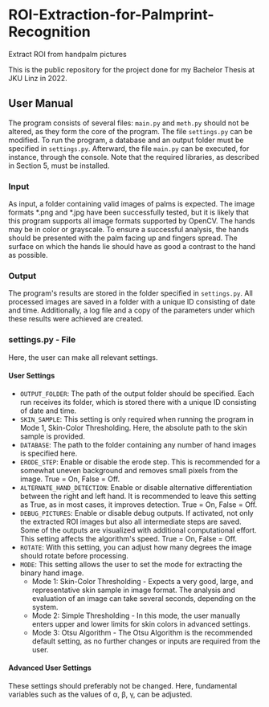 # ROI-Extraction-for-Palmprint-Recognition
Extract ROI from handpalm pictures

This is the public repository for the project done for my Bachelor Thesis at JKU Linz in 2022.

## User Manual

The program consists of several files: `main.py` and `meth.py` should not be altered, as they form the core of the program. The file `settings.py` can be modified. To run the program, a database and an output folder must be specified in `settings.py`. Afterward, the file `main.py` can be executed, for instance, through the console. Note that the required libraries, as described in Section 5, must be installed.

### Input
As input, a folder containing valid images of palms is expected. The image formats *.png and *.jpg have been successfully tested, but it is likely that this program supports all image formats supported by OpenCV. The hands may be in color or grayscale. To ensure a successful analysis, the hands should be presented with the palm facing up and fingers spread. The surface on which the hands lie should have as good a contrast to the hand as possible.

### Output
The program's results are stored in the folder specified in `settings.py`. All processed images are saved in a folder with a unique ID consisting of date and time. Additionally, a log file and a copy of the parameters under which these results were achieved are created.

### settings.py - File
Here, the user can make all relevant settings.

#### User Settings
- `OUTPUT_FOLDER`: The path of the output folder should be specified. Each run receives its folder, which is stored there with a unique ID consisting of date and time.
- `SKIN_SAMPLE`: This setting is only required when running the program in Mode 1, Skin-Color Thresholding. Here, the absolute path to the skin sample is provided.
- `DATABASE`: The path to the folder containing any number of hand images is specified here.
- `ERODE_STEP`: Enable or disable the erode step. This is recommended for a somewhat uneven background and removes small pixels from the image. True = On, False = Off.
- `ALTERNATE_HAND_DETECTION`: Enable or disable alternative differentiation between the right and left hand. It is recommended to leave this setting as True, as in most cases, it improves detection. True = On, False = Off.
- `DEBUG_PICTURES`: Enable or disable debug outputs. If activated, not only the extracted ROI images but also all intermediate steps are saved. Some of the outputs are visualized with additional computational effort. This setting affects the algorithm's speed. True = On, False = Off.
- `ROTATE`: With this setting, you can adjust how many degrees the image should rotate before processing.
- `MODE`: This setting allows the user to set the mode for extracting the binary hand image.
  - Mode 1: Skin-Color Thresholding - Expects a very good, large, and representative skin sample in image format. The analysis and evaluation of an image can take several seconds, depending on the system.
  - Mode 2: Simple Thresholding - In this mode, the user manually enters upper and lower limits for skin colors in advanced settings.
  - Mode 3: Otsu Algorithm - The Otsu Algorithm is the recommended default setting, as no further changes or inputs are required from the user.

#### Advanced User Settings
These settings should preferably not be changed. Here, fundamental variables such as the values of α, β, γ, can be adjusted.

